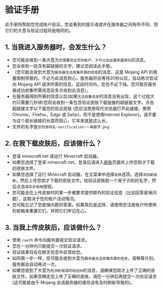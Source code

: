# 验证手册
此手册将帮助您完成账户验证。您会看到的提示语或许在服务器之间有所不同，但它们的大意与验证过程将是相同的。

## 1. 当我进入服务器时，会发生什么？

+ 您可能会收到一条大意为`您需要验证您的帐户，才可以在此服务器游玩`的消息。
+ 您会收到一段含有超链接的文字，建议您阅读此手册。
+ （您可能会收到大意为`服务器无法收集所需的信息`的消息，这是 Mojang API 的用量限制导致的。不必为此消息担心，服务器将会等待20秒以后，自动再次尝试向 Mojang API 请求所需的信息。这段时间内，您也不必下线。您可能在服务器成功收集所需信息前多次收到此消息）。
+ 在服务器得到所需的信息以后(如果`无法收集信息`的消息没有出现，这个过程大约只需要几秒钟)您将会收到一条包含验证皮肤下载链接的超链接文字。点击超链接文字以下载您的验证皮肤 (您应当使用现代浏览器打开此链接，使用 Chrome，Firefox，Edge 或 Safari，而不是使用Internet Explorer)。请不要为这个超长链接的长度而担心，它本来就是这么长。
+ 文件的名字是`您的游戏名-verification-一串数字.png`

## 2. 在我下载皮肤后，应该做什么？

+ 登录 minecraft.net 或运行 Minecraft 启动器。
+ 如果您选择了登录 minecraft.net，登录后请进入[皮肤](https://my.minecraft.net/zh-hans/profile/skin)页面并上传您刚才下载的皮肤文件。
+ 如果您选择了运行 Minecraft 启动器，在主菜单中选择`皮肤`选项。选择`添加新皮肤`，然后上传您刚才下载的皮肤文件。给验证皮肤起一个易于识别的名字，然后点击`保存并使用`按钮。
+ 您可能会在上传皮肤时的某一步被要求提供额外的验证信息（比如回答密保问题），这取决于您的账户活动情况。
+ 您可能忘记了您密保问题的答案。如果真的是这样，请使用您注册账户所使用的邮箱来重置它们，并把它们牢记在心。

## 3. 当我上传皮肤后，应该做什么？

+ 使用 `/auth` 命令向服务器提交验证请求。
+ 您在一分钟内只能提交一次验证请求。
+ 验证结果将会在聊天信息中反馈给您。
+ 如同第一步一样，您可能会收到大意为`服务器无法收集所需的信息`，请稍等片刻，服务器会自动再试一次。
+ 如果您收到了大意为`检测到错误的验证码`的消息，请确保您刚才上传了正确的皮肤文件。如果您确定您上传了正确的皮肤，请在一分钟后再提交一次验证请求(这可能是由于 Mojang 会话服务器的缓存没有及时刷新导致的)。